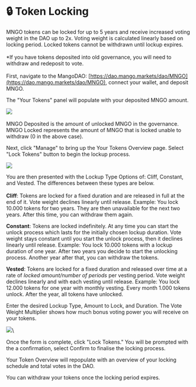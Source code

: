 # 🔒 Token Locking

MNGO tokens can be locked for up to 5 years and receive increased voting weight in the DAO up to 2x. Voting weight is calculated linearly based on locking period. Locked tokens cannot be withdrawn until lockup expires.\
\
\*If you have tokens deposited into old governance, you will need to withdraw and redeposit to vote.\
\
First, navigate to the MangoDAO: [https://dao.mango.markets/dao/MNGO](https://dao.mango.markets/dao/MNGO), connect your wallet, and deposit MNGO.

The "Your Tokens" panel will populate with your deposited MNGO amount.

![](<../.gitbook/assets/Screen Shot 2022-03-02 at 4.50.04 PM.png>)\
\
MNGO Deposited is the amount of unlocked MNGO in the governance. MNGO Locked represents the amount of MNGO that is locked unable to withdraw (0 in the above case).

Next, click "Manage" to bring up the Your Tokens Overview page. Select "Lock Tokens" button to begin the lockup process.

![](<../.gitbook/assets/Screen Shot 2022-03-02 at 4.53.17 PM.png>)

You are then presented with the Lockup Type Options of: Cliff, Constant, and Vested. The differences between these types are below.\
\
**Cliff**: Tokens are locked for a fixed duration and are released in full at the end of it. Vote weight declines linearly until release. Example: You lock 10.000 tokens for two years. They are then unavailable for the next two years. After this time, you can withdraw them again.

**Constant**: Tokens are locked indefinitely. At any time you can start the unlock process which lasts for the initially chosen lockup duration. Vote weight stays constant until you start the unlock process, then it declines linearly until release. Example: You lock 10.000 tokens with a lockup duration of one year. After two years you decide to start the unlocking process. Another year after that, you can withdraw the tokens.

**Vested**: Tokens are locked for a fixed duration and released over time at a rate of _locked amount/number of periods_ per vesting period. Vote weight declines linearly and with each vesting until release. Example: You lock 12.000 tokens for one year with monthly vesting. Every month 1.000 tokens unlock. After the year, all tokens have unlocked.

Enter the desired Lockup Type, Amount to Lock, and Duration. The Vote Weight Multiplier shows how much bonus voting power you will receive on your tokens.

![](<../.gitbook/assets/Screen Shot 2022-03-02 at 5.00.43 PM.png>)\


Once the form is complete, click "Lock Tokens." You will be prompted with the a confirmation, select Confirm to finalise the locking process.

Your Token Overview will repopulate with an overview of your locking schedule and total votes in the DAO.

You can withdraw your tokens once the locking period expires.
